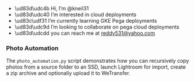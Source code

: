 - \ud83d\udc4b Hi, I’m @kneil31
- \ud83d\udc40 I’m interested in cloud deployments
- \ud83c\udf31 I’m currently learning GKE Pega deployments
- \ud83d\udc9d I’m looking to collaborate on pega cloud deployments
- \ud83d\udcdd you can reach me at reddy531@yahoo.com

### Photo Automation

The `photo_automation.py` script demonstrates how you can recursively copy photos
from a source folder to an SSD, launch Lightroom for import, create a zip archive
and optionally upload it to WeTransfer.
